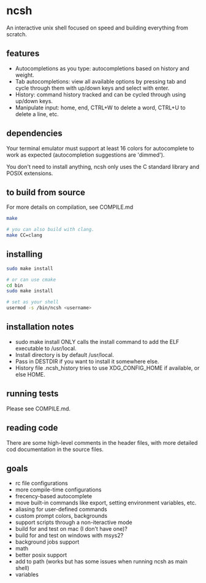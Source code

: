 # ncsh

An interactive unix shell focused on speed and building everything from scratch.

## features

* Autocompletions as you type: autocompletions based on history and weight.
* Tab autocompletions: view all available options by pressing tab and cycle through them with up/down keys and select with enter.
* History: command history tracked and can be cycled through using up/down keys.
* Manipulate input: home, end, CTRL+W to delete a word, CTRL+U to delete a line, etc.

## dependencies

Your terminal emulator must support at least 16 colors for autocomplete to work as expected (autocompletion suggestions are 'dimmed').

You don't need to install anything, ncsh only uses the C standard library and POSIX extensions.

## to build from source

For more details on compilation, see COMPILE.md

``` sh
make

# you can also build with clang.
make CC=clang
```

## installing

``` sh
sudo make install

# or can use cmake
cd bin
sudo make install

# set as your shell
usermod -s /bin/ncsh <username>
```

## installation notes

* sudo make install ONLY calls the install command to add the ELF executable to /usr/local.
* Install directory is by default /usr/local.
* Pass in DESTDIR if you want to install it somewhere else.
* History file .ncsh_history tries to use XDG_CONFIG_HOME if available, or else HOME.

## running tests

Please see COMPILE.md.

## reading code

There are some high-level comments in the header files, with more detailed cod documentation in the source files.

## goals

* rc file configurations
* more compile-time configurations
* frecency-based autocomplete
* move built-in commands like export, setting environment variables, etc.
* aliasing for user-defined commands
* custom prompt colors, backgrounds
* support scripts through a non-iteractive mode
* build for and test on mac (I don't have one)?
* build for and test on windows with msys2?
* background jobs support
* math
* better posix support
* add to path (works but has some issues when running ncsh as main shell)
* variables
